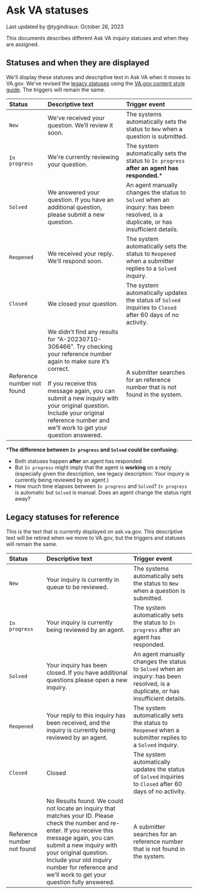 # Ask VA statuses

Last updated by @tygindraux: October 26, 2023

This documents describes different Ask VA inquiry statuses and when they are assigned.

## Statuses and when they are displayed

We'll display these statuses and descriptive text in Ask VA when it moves to VA.gov. We've revised the [legacy statuses](https://github.com/department-of-veterans-affairs/va.gov-team/blob/master/products/ask-va/design/Statuses.md#legacy-statuses-for-reference) using the [VA.gov content style guide](https://design.va.gov/content-style-guide/plain-language/use-active-voice). The triggers will remain the same.

|Status|Descriptive text|Trigger event|
|:--|:--|:--|
|`New`|We've received your question. We’ll review it soon.|The systems automatically sets the status to `New` when a question is submitted.|
|`In progress`|We're currently reviewing your question.|The system automatically sets the status to `In progress` **after an agent has responded.***|
|`Solved`|We answered your question. If you have an additional question, please submit a new question.|An agent manually changes the status to `Solved` when an inquiry: has been resolved, is a duplicate, or has insufficient details.|
|`Reopened`|We received your reply. We'll respond soon.|The system automatically sets the status to `Reopened` when a submitter replies to a `Solved` inquiry.|
|`Closed`|We closed your question.|The system automatically updates the status of `Solved` inquiries to `Closed` after 60 days of no activity.|
|Reference number not found|We didn't find any results for "A-20230710-306466”. Try checking your reference number again to make sure it’s correct.<br><br>If you receive this message again, you can submit a new inquiry with your original question. Include your original reference number and we'll work to get your question answered.|A submitter searches for an reference number that is not found in the system.|

***The difference between `In progress` and `Solved` could be confusing:**
- Both statuses happen **after** an agent has responded
- But `In progress` might imply that the agent is **working** on a reply (especially given the description, see legacy description: Your inquiry is currently being reviewed by an agent.)
- How much time elapses between `In progress` and `Solved`? `In progress` is automatic but `Solved` is manual. Does an agent change the status right away?

## Legacy statuses for reference

This is the text that is currently displayed on ask.va.gov. This descriptive text will be retired when we move to VA.gov, but the triggers and statuses will remain the same.

|Status|Descriptive text|Trigger event|
|:--|:--|:--|
|`New`|Your inquiry is currently in queue to be reviewed.|The systems automatically sets the status to `New` when a question is submitted.|
|`In progress`|Your inquiry is currently being reviewed by an agent.|The system automatically sets the status to `In progress` after an agent has responded.|
|`Solved`|Your inquiry has been closed. If you have additional questions please open a new inquiry.|An agent manually changes the status to `Solved` when an inquiry: has been resolved, is a duplicate, or has insufficient details.|
|`Reopened`|Your reply to this inquiry has been received, and the inquiry is currently being reviewed by an agent.|The system automatically sets the status to `Reopened` when a submitter replies to a `Solved` inquiry.|
|`Closed`|Closed|The system automatically updates the status of `Solved` inquiries to `Closed` after 60 days of no activity.|
|Reference number not found|No Results found. We could not locate an inquiry that matches your ID.  Please check the number and re-enter.  If you receive this message again, you can submit a new inquiry with your original question.  Include your old inquiry number for reference and we'll work to get your question fully answered.|A submitter searches for an reference number that is not found in the system.|
